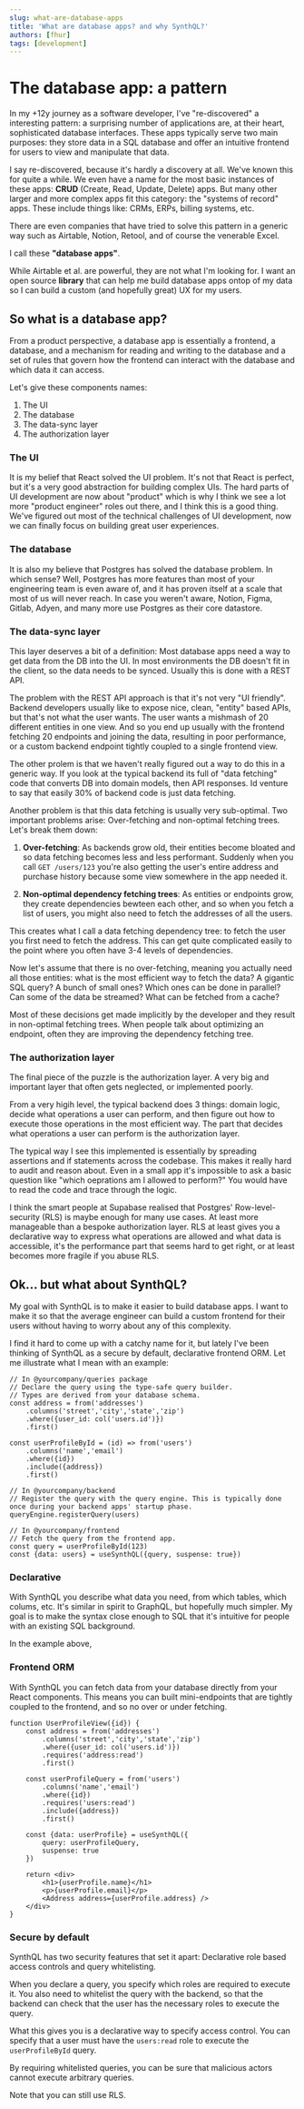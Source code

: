 ```yaml
---
slug: what-are-database-apps
title: 'What are database apps? and why SynthQL?'
authors: [fhur]
tags: [development]
---
```


# The database app: a pattern

In my +12y journey as a software developer, I've "re-discovered" a interesting pattern: a surprising number of applications are, at their heart, sophisticated database interfaces. These apps typically serve two main purposes: they store data in a SQL database and offer an intuitive frontend for users to view and manipulate that data.

I say re-discovered, because it's hardly a discovery at all. We've known this for quite a while. We even have a name for the most basic instances of these apps: **CRUD** (Create, Read, Update, Delete) apps. But many other larger and more complex apps fit this category: the "systems of record" apps. These include things like: CRMs, ERPs, billing systems, etc.

There are even companies that have tried to solve this pattern in a generic way such as Airtable, Notion, Retool, and of course the venerable Excel. 

I call these **"database apps"**.

While Airtable et al. are powerful, they are not what I'm looking for. I want an open source **library** that can help me build database apps ontop of my data so I can build a custom (and hopefully great) UX for my users. 

## So what is a database app?

From a product perspective, a database app is essentially a frontend, a database, and a mechanism for reading and writing to the database and a set of rules that govern how the frontend can interact with the database and which data it can access.

Let's give these components names:

1. The UI
2. The database
3. The data-sync layer
4. The authorization layer

### The UI
It is my belief that React solved the UI problem. It's not that React is perfect, but it's a very good abstraction for building complex UIs. The hard parts of UI development are now about "product" which is why I think we see a lot more "product engineer" roles out there, and I think this is a good thing. We've figured out most of the technical challenges of UI development, now we can finally focus on building great user experiences.

### The database
It is also my believe that Postgres has solved the database problem. In which sense? Well, Postgres has more features than most of your engineering team is even aware of, and it has proven itself at a scale that most of us will never reach. In case you weren't aware, Notion, Figma, Gitlab, Adyen, and many more use Postgres as their core datastore.  

### The data-sync layer
This layer deserves a bit of a definition: Most database apps need a way to get data from the DB into the UI. In most environments the DB doesn't fit in the client, so the data needs to be synced. Usually this is done with a REST API.

The problem with the REST API approach is that it's not very "UI friendly". Backend developers usually like to expose nice, clean, "entity" based APIs, but that's not what the user wants. The user wants a mishmash of 20 different entities in one view. And so you end up usually with the frontend fetching 20 endpoints and joining the data, resulting in poor performance, or a custom backend endpoint tightly coupled to a single frontend view.

The other prolem is that we haven't really figured out a way to do this in a generic way. If you look at the typical backend its full of "data fetching" code that converts DB into domain models, then API responses. Id venture to say that easily 30% of backend code is just data fetching.

Another problem is that this data fetching is usually very sub-optimal. Two important problems arise: Over-fetching and non-optimal fetching trees. Let's break them down:
1. **Over-fetching**: As backends grow old, their entities become bloated and so data fetching becomes less and less performant. Suddenly when you call `GET /users/123` you're also getting the user's entire address and purchase history because some view somewhere in the app needed it.

2. **Non-optimal dependency fetching trees**: As entities or endpoints grow, they create dependencies bewteen each other, and so when you fetch a list of users, you might also need to fetch the addresses of all the users. 

This creates what I call a data fetching dependency tree: to fetch the user you first need to fetch the address. This can get quite complicated easily to the point where you often have 3-4 levels of dependencies. 

Now let's assume that there is no over-fetching, meaning you actually need all those entities: what is the most efficient way to fetch the data? A gigantic SQL query? A bunch of small ones? Which ones can be done in parallel? Can some of the data be streamed? What can be fetched from a cache?

Most of these decisions get made implicitly by the developer and they result in non-optimal fetching trees. When people talk about optimizing an endpoint, often they are improving the dependency fetching tree.

### The authorization layer

The final piece of the puzzle is the authorization layer. A very big and important layer that often gets neglected, or implemented poorly.

From a very higih level, the typical backend does 3 things: domain logic, decide what operations a user can perform, and then figure out how to execute those operations in the most efficient way. The part that decides what operations a user can perform is the authorization layer. 

The typical way I see this implemented is essentially by spreading assertions and if statements across the codebase. This makes it really hard to audit and reason about. Even in a small app it's impossible to ask a basic question like "which oeprations am I allowed to perform?" You would have to read the code and trace through the logic.

I think the smart people at Supabase realised that Postgres' Row-level-security (RLS) is maybe enough for many use cases. At least more manageable than a bespoke authorization layer. RLS at least gives you a declarative way to express what operations are allowed and what data is accessible, it's the performance part that seems hard to get right, or at least becomes more fragile if you abuse RLS.

## Ok... but what about SynthQL?

My goal with SynthQL is to make it easier to build database apps. I want to make it so that the average engineer can build a custom frontend for their users without having to worry about any of this complexity.

I find it hard to come up with a catchy name for it, but lately I've been thinking of SynthQL as a secure by default, declarative frontend ORM. Let me illustrate what I mean with an example:

```tsx
// In @yourcompany/queries package
// Declare the query using the type-safe query builder.
// Types are derived from your database schema.
const address = from('addresses')
    .columns('street','city','state','zip')
    .where({user_id: col('users.id')})
    .first()

const userProfileById = (id) => from('users')
    .columns('name','email')
    .where({id})
    .include({address})
    .first()

// In @yourcompany/backend
// Register the query with the query engine. This is typically done once during your backend apps' startup phase.
queryEngine.registerQuery(users)

// In @yourcompany/frontend
// Fetch the query from the frontend app.
const query = userProfileById(123)
const {data: users} = useSynthQL({query, suspense: true})
```


### Declarative

With SynthQL you describe what data you need, from which tables, which colums, etc. It's similar in spirit to GraphQL, but hopefully much simpler. My goal is to make the syntax close enough to SQL that it's intuitive for people with an existing SQL background.

In the example above, 

### Frontend ORM

With SynthQL you can fetch data from your database directly from your React components. This means you can built mini-endpoints that are tightly coupled to the frontend, and so no over or under fetching.

```tsx
function UserProfileView({id}) {
    const address = from('addresses')
        .columns('street','city','state','zip')
        .where({user_id: col('users.id')})
        .requires('address:read')
        .first()

    const userProfileQuery = from('users')
        .columns('name','email')
        .where({id})
        .requires('users:read')
        .include({address})
        .first()

    const {data: userProfile} = useSynthQL({
        query: userProfileQuery, 
        suspense: true
    })

    return <div>
        <h1>{userProfile.name}</h1>
        <p>{userProfile.email}</p>
        <Address address={userProfile.address} />
    </div>
}
```

### Secure by default

SynthQL has two security features that set it apart: Declarative role based access controls and query whitelisting.

When you declare a query, you specify which roles are required to execute it. You also need to whitelist the query with the backend, so that the backend can check that the user has the necessary roles to execute the query.

What this gives you is a declarative way to specify access control. You can specify that a user must have the `users:read` role to execute the `userProfileById` query. 

By requiring whitelisted queries, you can be sure that malicious actors cannot execute arbitrary queries.

Note that you can still use RLS.










